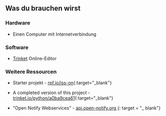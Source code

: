 ## Was du brauchen wirst

### Hardware

+ Einen Computer mit Internetverbindung

### Software

+ [Trinket](https://trinket.io/) Online-Editor

### Weitere Ressourcen

+ Starter projekt - [rpf.io/iss-on](http://rpf.io/iss-on){:target="_blank"}

+ A completed version of this project - [trinket.io/python/a0ba9cea61](https://trinket.io/python/a0ba9cea61){:target="_blank"}

+ "Open Notify Webservices" - [ api.open-notify.org ](http://api.open-notify.org/) {: target = "_ blank"}